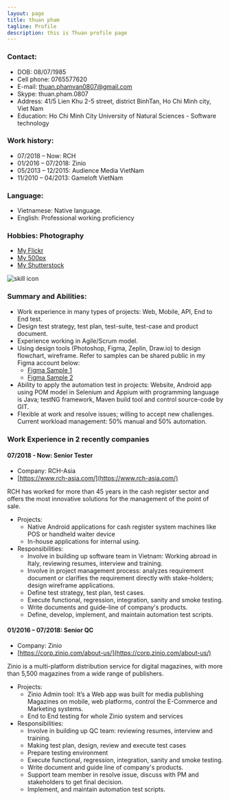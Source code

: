 ```yaml
---
layout: page
title: thuan pham
tagline: Profile
description: this is Thuan profile page
---
```

### Contact:
- DOB: 08/07/1985
- Cell phone: 0765577620
- E-mail: thuan.phamvan0807@gmail.com
- Skype: thuan.pham.0807
- Address: 41/5 Lien Khu 2-5 street, district  BinhTan, Ho Chi Minh city,  Viet Nam
- Education: Ho Chi Minh City University of Natural  Sciences -  Software technology

### Work history: 
- 07/2018 – Now: RCH
- 01/2016 – 07/2018: Zinio
- 05/2013 – 12/2015: Audience Media  VietNam
- 11/2010 – 04/2013: Gameloft VietNam

### Language:
- Vietnamese: Native language. 
- English: Professional working  proficiency 

### Hobbies: Photography
- [My Flickr](https://www.flickr.com/photos/thuanpham-0807)
- [My 500px](https://500px.com/thuanpham85)
- [My Shutterstock](https://www.shutterstock.com/g/ThuanPham0807)

![skill icon](https://github.com/thuanpham0807/thuanpham0807.github.io/blob/master/assets/img/skill_icon.png?raw=true) 
### Summary and Abilities:
- Work experience in many types of projects: Web, Mobile, API, End to End test. 
- Design test strategy, test plan, test-suite, test-case and product document. 
- Experience working in Agile/Scrum model.
- Using design tools (Photoshop, Figma, Zeplin, Draw.io) to design flowchart, wireframe. Refer to samples can be shared public in my Figma account below:
	- [Figma Sample 1](https://www.figma.com/file/bMSNYknS7U6U96ZujO6kpQ/RCH-Tool-for-Production-Endline-test?node-id=0%3A1)
	- [Figma Sample 2](https://www.figma.com/file/QOY9EAqvOjopVcMfLHtjEWwM/PrintFSerializationTool?node-id=0%3A1)
- Ability to apply the automation test in projects: Website, Android app using POM model in Selenium and Appium with programming language is Java; testNG framework, Maven build tool and control source-code by GIT.
- Flexible at work and resolve issues; willing to accept new challenges. Current workload management: 50% manual and  50% automation.	

### Work Experience in 2 recently companies

#### 07/2018 - Now: Senior Tester
- Company:  RCH-Asia
- [https://www.rch-asia.com/](https://www.rch-asia.com/)

RCH has worked for more than 45 years in the cash register sector and offers the most innovative solutions for the management of the point of sale.
- Projects: 
	- Native Android applications for cash register system machines like POS or handheld waiter device
	- In-house applications for internal using.
- Responsibilities: 
	- Involve in building up software team in Vietnam: Working abroad in Italy, reviewing resumes, interview and training. 
	- Involve in project management process: analyzes requirement document or clarifies the requirement directly with stake-holders; design wireframe applications. 
	- Define test strategy, test plan, test cases. 
	- Execute functional, regression, integration, sanity and smoke testing. 
	- Write documents and guide-line of company's products. 
	- Define, develop, implement, and maintain automation test scripts.

#### 01/2016 – 07/2018: Senior QC
- Company:  Zinio
- [https://corp.zinio.com/about-us/](https://corp.zinio.com/about-us/)

Zinio is a multi-platform distribution service for digital magazines, with more  than 5,500 magazines from a wide range of publishers. 	
- Projects: 
	- Zinio Admin tool:  It’s a Web app was built for media publishing Magazines  on mobile, web platforms, control the E-Commerce and Marketing systems.
	- End to End testing for whole Zinio system and services 	
- Responsibilities: 
	- Involve in building up QC team: reviewing resumes, interview and training. 
	- Making test plan, design, review  and execute test cases 
	- Prepare testing environment 
	- Execute functional, regression, integration, sanity and smoke testing. 
	- Write document and guide line of company's products. 
	- Support team member in resolve issue, discuss with PM and stakeholders  to get final decision. 
	- Implement, and maintain automation test scripts.